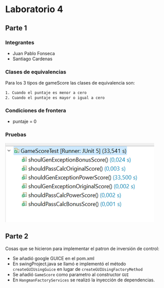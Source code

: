 # Laboratorio 4

## Parte 1

### Integrantes
- Juan Pablo Fonseca
- Santiago Cardenas


### Clases de equivalencias
Para los 3 tipos de gameScore las clases de equivalencia son:

    1. Cuando el puntaje es menor a cero
    2. Cuando el puntaje es mayor o igual a cero

### Condiciones de frontera
- puntaje = 0


### Pruebas
![Evidencia pruebas](./LigthwayContainer_DependencyInjection_Hangman-master/img/tests.png)



## Parte 2


Cosas que se hicieron para implementar el patron de inversión de control:
- Se añadió google GUICE en el pom.xml
- En swingProject.java se llamó e implementó el método `createGUIUsingGuice` en lugar de `createGUIUsingFactoryMethod`
- Se añadió  `GameScore` como parametro al constructor `GUI`
- En `HangmanFactoryServices` se realizó la inyección de dependencias.


